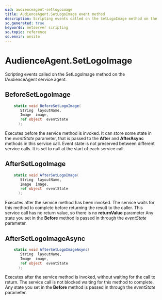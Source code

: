 ```yaml
---
uid: audienceagent-setlogoimage
title: AudienceAgent.SetLogoImage event method
description: Scripting events called on the SetLogoImage method on the AudienceAgent service agent.
so.generated: true
keywords: netserver scripting
so.topic: reference
so.envir: onsite
---
```

# AudienceAgent.SetLogoImage

Scripting events called on the <see cref='M:IAudienceAgent.SetLogoImage'>SetLogoImage</see> method on the <see cref='IAudienceAgent'>IAudienceAgent</see>  service agent.

## BeforeSetLogoImage
```cs
    static void BeforeSetLogoImage(
       String  layoutName,
       Image  image,
       ref object  eventState
      );
```
Executes before the service method is invoked.
It can store some state in the *eventState* parameter, that is passed to the **After** and **AfterAsync** methods in this service call.
Event state is not preserved between different service calls. It is set to null at the start of each service call.
## AfterSetLogoImage
```cs
    static void AfterSetLogoImage(
       String  layoutName,
       Image  image,
       ref object  eventState
      );
```
Executes after the service method has been invoked. The service waits for this method to complete before returning the result to the caller.
This service call has no return value, so there is no **returnValue** parameter
Any state you set in the **Before** method is passed in through the *eventState* parameter.
## AfterSetLogoImageAsync
```cs
    static void AfterSetLogoImageAsync(
       String  layoutName,
       Image  image,
       ref object  eventState
      );
```
Executes after the service method is invoked, without waiting for the call to return.
The service call is not blocked waiting for this method to complete.
Any state you set in the **Before** method is passed in through the *eventState* parameter.

